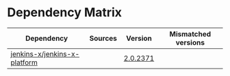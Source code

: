 # Dependency Matrix

Dependency | Sources | Version | Mismatched versions
---------- | ------- | ------- | -------------------
[jenkins-x/jenkins-x-platform](https://github.com/jenkins-x/jenkins-x-platform) |  | [2.0.2371](https://github.com/jenkins-x/jenkins-x-platform/releases/tag/v2.0.2371) | 
